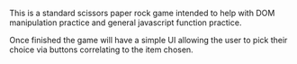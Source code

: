 This is a standard scissors paper rock game intended to help with DOM manipulation practice and general javascript function practice.

Once finished the game will have a simple UI allowing the user to pick their choice via buttons correlating to the item chosen.